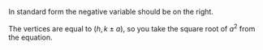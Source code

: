 In standard form the negative variable should be on the right.

The vertices are equal to $(h , k \pm a)$, so you take the square root of $a^2$ from the equation.

